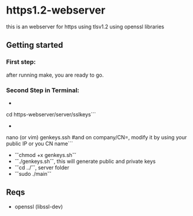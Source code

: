 # https1.2-webserver
this is an webserver for https using tlsv1.2 using openssl libraries

## Getting started
### First step:
after running make, you are ready to go.
### Second Step in Terminal:
- ```bash
cd https-webserver/server/sslkeys```
- ```bash
nano (or vim) genkeys.ssh #and on company/CN=, modify it by using your public IP or you CN name```
- ˘˘chmod +x genkeys.sh˘˘ 
- ˘˘./genkeys.sh˘˘, this will generate public and private keys
- ˘˘cd ../˘˘, server folder
- ˘˘sudo ./main˘˘ 
## Reqs
- openssl (libssl-dev)
